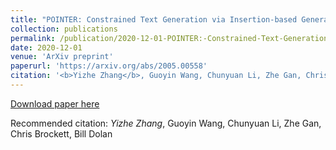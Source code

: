 ```yaml
---
title: "POINTER: Constrained Text Generation via Insertion-based Generative Pre-training."
collection: publications
permalink: /publication/2020-12-01-POINTER:-Constrained-Text-Generation-via-Insertion-based-Generative-Pre-training
date: 2020-12-01
venue: 'ArXiv preprint'
paperurl: 'https://arxiv.org/abs/2005.00558'
citation: '<b>Yizhe Zhang</b>, Guoyin Wang, Chunyuan Li, Zhe Gan, Chris Brockett, Bill Dolan'
---
```

[Download paper here](https://arxiv.org/abs/2005.00558)

Recommended citation: *Yizhe Zhang*, Guoyin Wang, Chunyuan Li, Zhe Gan, Chris Brockett, Bill Dolan